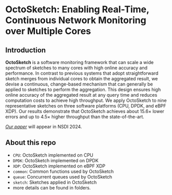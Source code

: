 # OctoSketch: Enabling Real-Time, Continuous Network Monitoring over Multiple Cores

## Introduction

**OctoSketch** is a software monitoring framework that can scale a wide spectrum of sketches to many cores with high online accuracy and performance. In contrast to previous systems that adopt straightforward sketch merges from individual cores to obtain the aggregated result, we devise a continuous, change-based mechanism that can generally be applied to sketches to perform the aggregation. This design ensures high online accuracy of the aggregated result at any query time and reduces computation costs to achieve high throughput. We apply OctoSketch to nine representative sketches on three software platforms (CPU, DPDK, and eBPF XDP). Our results demonstrate that OctoSketch achieves about 15.6× lower errors and up to 4.5× higher throughput than the state-of-the-art.

[*Our paper*](https://yindazhang.github.io/files/OctoSketch.pdf) will appear in NSDI 2024.

## About this repo

- `CPU`: OctoSketch implemented on CPU
- `DPDK`: OctoSketch implemented on DPDK
- `XDP`: OctoSketch implemented on eBPF XDP
- `common`: Common functions used by OctoSketch
- `queue`: Concurrent queues used by OctoSketch
- `sketch`: Sketches applied in OctoSketch
- more details can be found in folders.